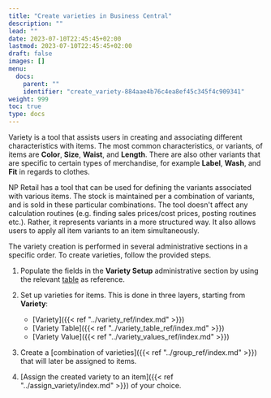 ```yaml
---
title: "Create varieties in Business Central"
description: ""
lead: ""
date: 2023-07-10T22:45:45+02:00
lastmod: 2023-07-10T22:45:45+02:00
draft: false
images: []
menu:
  docs:
    parent: ""
    identifier: "create_variety-884aae4b76c4ea8ef45c345f4c909341"
weight: 999
toc: true
type: docs
---
```


Variety is a tool that assists users in creating and associating different characteristics with items. The most common characteristics, or variants, of items are **Color**, **Size**, **Waist**, and **Length**. There are also other variants that are specific to certain types of merchandise, for example **Label**, **Wash**, and **Fit** in regards to clothes. 

NP Retail has a tool that can be used for defining the variants associated with various items. The stock is maintained per a combination of variants, and is sold in these particular combinations. The tool doesn't affect any calculation routines (e.g. finding sales prices/cost prices, posting routines etc.). Rather, it represents variants in a more structured way. It also allows users to apply all item variants to an item simultaneously.

The variety creation is performed in several administrative sections in a specific order. To create varieties, follow the provided steps.

1. Populate the fields in the **Variety Setup** administrative section by using the relevant [table](../reference/variety_setup.md) as reference.
2. Set up varieties for items. This is done in three layers, starting from **Variety**:

   - [Variety]({{< ref "../variety_ref/index.md" >}})
   - [Variety Table]({{< ref "../variety_table_ref/index.md" >}})
   - [Variety Value]({{< ref "../variety_values_ref/index.md" >}})
3. Create a [combination of varieties]({{< ref "../group_ref/index.md" >}}) that will later be assigned to items.
4. [Assign the created variety to an item]({{< ref "../assign_variety/index.md" >}}) of your choice.

